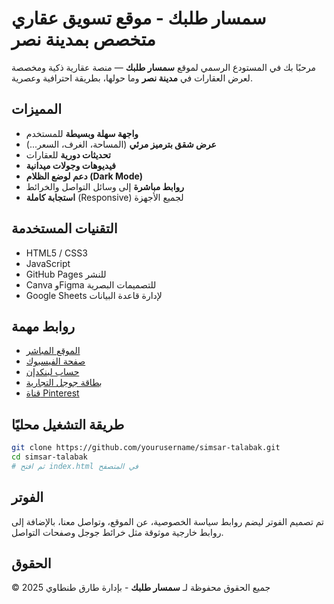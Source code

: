 
# سمسار طلبك - موقع تسويق عقاري متخصص بمدينة نصر

مرحبًا بك في المستودع الرسمي لموقع **سمسار طلبك** — منصة عقارية ذكية ومخصصة لعرض العقارات في **مدينة نصر** وما حولها، بطريقة احترافية وعصرية.

## المميزات

- **واجهة سهلة وبسيطة** للمستخدم
- **عرض شقق بترميز مرئي** (المساحة، الغرف، السعر...)
- **تحديثات دورية** للعقارات
- **فيديوهات وجولات ميدانية**
- **دعم لوضع الظلام (Dark Mode)**
- **روابط مباشرة** إلى وسائل التواصل والخرائط
- **استجابة كاملة** (Responsive) لجميع الأجهزة

## التقنيات المستخدمة

- HTML5 / CSS3
- JavaScript
- GitHub Pages للنشر
- Canva وFigma للتصميمات البصرية
- Google Sheets لإدارة قاعدة البيانات

## روابط مهمة

- [الموقع المباشر](https://yourusername.github.io/project-name)
- [صفحة الفيسبوك](https://facebook.com/yourpage)
- [حساب لينكدإن](https://linkedin.com/in/yourprofile)
- [بطاقة جوجل التجارية](https://maps.google.com/yourlocation)
- [قناة Pinterest](https://pinterest.com/yourprofile)

## طريقة التشغيل محليًا

```bash
git clone https://github.com/yourusername/simsar-talabak.git
cd simsar-talabak
# ثم افتح index.html في المتصفح
```

## الفوتر

تم تصميم الفوتر ليضم روابط سياسة الخصوصية، عن الموقع، وتواصل معنا، بالإضافة إلى روابط خارجية موثوقة مثل خرائط جوجل وصفحات التواصل.

## الحقوق

© 2025 جميع الحقوق محفوظة لـ **سمسار طلبك** - بإدارة طارق طنطاوي
